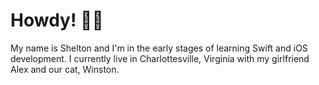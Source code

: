 # Howdy! 👋🏻

My name is Shelton and I'm in the early stages of learning Swift and iOS development. I currently live in Charlottesville, Virginia with my girlfriend Alex and our cat, Winston.

